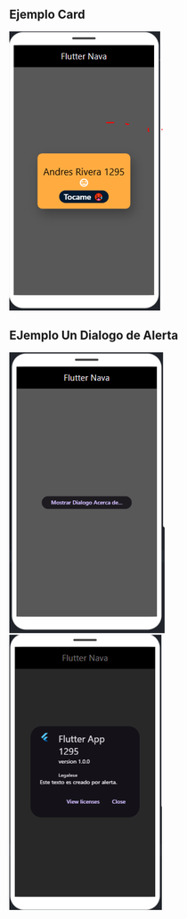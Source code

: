 ## Ejemplo Card
![](Card_1295.PNG)

## EJemplo  Un Dialogo de Alerta 
![](dialogo.PNG)
![](dialogoR.PNG)


